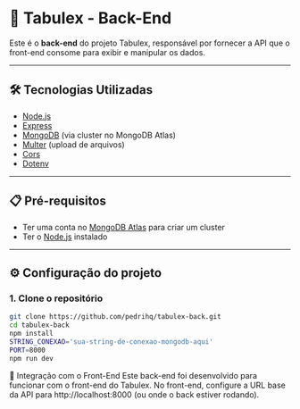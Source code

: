 # 🧮 Tabulex - Back-End

Este é o **back-end** do projeto Tabulex, responsável por fornecer a API que o front-end consome para exibir e manipular os dados.

---

## 🛠️ Tecnologias Utilizadas

- [Node.js](https://nodejs.org/)
- [Express](https://expressjs.com/)
- [MongoDB](https://www.mongodb.com/) (via cluster no MongoDB Atlas)
- [Multer](https://github.com/expressjs/multer) (upload de arquivos)
- [Cors](https://github.com/expressjs/cors)
- [Dotenv](https://github.com/motdotla/dotenv)

---

## 📋 Pré-requisitos

- Ter uma conta no [MongoDB Atlas](https://www.mongodb.com/cloud/atlas) para criar um cluster
- Ter o [Node.js](https://nodejs.org/) instalado

---

## ⚙️ Configuração do projeto

### 1. Clone o repositório

```bash
git clone https://github.com/pedrihq/tabulex-back.git
cd tabulex-back
npm install
STRING_CONEXAO='sua-string-de-conexao-mongodb-aqui'
PORT=8000
npm run dev
````
🔗 Integração com o Front-End
Este back-end foi desenvolvido para funcionar com o front-end do Tabulex.
No front-end, configure a URL base da API para http://localhost:8000 (ou onde o back estiver rodando).


